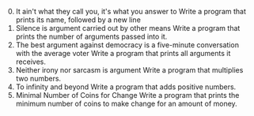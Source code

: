 0. It ain't what they call you, it's what you answer to
Write a program that prints its name, followed by a new line
1. Silence is argument carried out by other means
Write a program that prints the number of arguments passed into it.
2. The best argument against democracy is a five-minute conversation with the average voter
Write a program that prints all arguments it receives.
3. Neither irony nor sarcasm is argument
Write a program that multiplies two numbers.
4. To infinity and beyond
Write a program that adds positive numbers.
5. Minimal Number of Coins for Change
Write a program that prints the minimum number of coins to make change for an amount of money.
